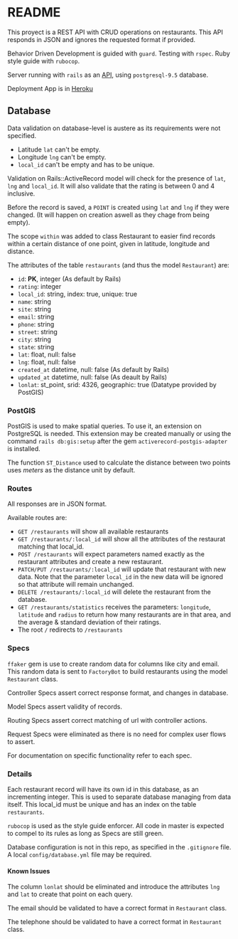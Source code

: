 # README

This proyect is a REST API with CRUD operations on restaurants.
This API responds in JSON and ignores the requested format if provided.

Behavior Driven Development is guided with `guard`.
Testing with `rspec`.
Ruby style guide with `rubocop`.

Server running with `rails` as an
[API](https://guides.rubyonrails.org/api_app.html),
using `postgresql-9.5` database.

Deployment App is in [Heroku](https://melp-restaurants.herokuapp.com/)

## Database
Data validation on database-level is austere as its requirements were not
specified.

* Latitude `lat` can't be empty.
* Longitude `lng` can't be empty.
* `local_id` can't be empty and has to be unique.

Validation on Rails::ActiveRecord model will check for the presence of
`lat`, `lng` and `local_id`.
It will also validate that the rating is between 0 and 4 inclusive.

Before the record is saved, a `POINT` is created using `lat` and `lng` if they
were changed. (It will happen on creation aswell as they chage from being empty).

The scope `within` was added to class Restaurant to easier find records within
a certain distance of one point, given in latitude, longitude and distance.

The attributes of the table `restaurants` (and thus the model `Restaurant`) are:
* `id`: **PK**, integer (As default by Rails)
* `rating`: integer
* `local_id`: string, index: true, unique: true
* `name`: string
* `site`: string
* `email`: string
* `phone`: string
* `street`: string
* `city`: string
* `state`: string
* `lat`: float, null: false
* `lng`: float, null: false
* `created_at` datetime, null: false (As default by Rails)
* `updated_at` datetime, null: false (As deault by Rails)
* `lonlat`: st_point, srid: 4326, geographic: true (Datatype provided by PostGIS)

### PostGIS
PostGIS is used to make spatial queries. To use it, an extension on
PostgreSQL is needed. This extension may be created manually or using
the command `rails db:gis:setup` after
the gem `activerecord-postgis-adapter` is installed.

The function `ST_Distance` used to calculate the distance between two points
uses *meters* as the distance unit by default.

### Routes
All responses are in JSON format.

Available routes are:

* `GET /restaurants` will show all available restaurants
* `GET /restaurants/:local_id` will show all the attributes of the restaurat
matching that local\_id.
* `POST /restaurants` will expect parameters named exactly as the restaurant
attributes and create a new restaurant.
* `PATCH/PUT /restaurants/:local_id` will update that restaurant with new data.
Note that the parameter `local_id` in the new data will be ignored
so that attribute will remain unchanged.
* `DELETE /restaurants/:local_id` will delete the restaurant from the database.
* `GET /restaurants/statistics` receives the
parameters: `longitude`, `latitude` and `radius` to return how many restaurants
are in that area, and the average & standard deviation of their ratings.
* The root `/` redirects to `/restaurants`

### Specs
`ffaker` gem is use to create random data for columns like city and email.
This random data is sent to `FactoryBot` to build restaurants using the model
`Restaurant` class.

Controller Specs assert correct response format, and changes in database.

Model Specs assert validity of records.

Routing Specs assert correct matching of url with controller actions.

Request Specs were eliminated as there is no need for complex user flows to assert.

For documentation on specific functionality refer to each spec.

### Details
Each restaurant record will have its own id in this database, as an incrementing integer.
This is used to separate database managing from data itself. This local_id must be unique
and has an index on the table `restaurants`.

`rubocop` is used as the style guide enforcer. All code in master is expected
to compel to its rules as long as Specs are still green.

Database configuration is not in this repo, as specified in the `.gitignore` file.
A local `config/database.yml` file may be required.

#### Known Issues
The column `lonlat` should be eliminated and introduce the attributes `lng`
and `lat` to create that point on each query.

The email should be validated to have a correct format in `Restaurant` class.

The telephone should be validated to have a correct format in `Restaurant` class.


